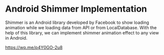 # Android Shimmer Implementation

Shimmer is an Android library developed by Facebook to show loading animation while we loading data from API or from LocalDatabase. With the help of this library, we can implement shimmer animation effect to any view in Android.

https://wp.me/p4Y0GO-2u8
